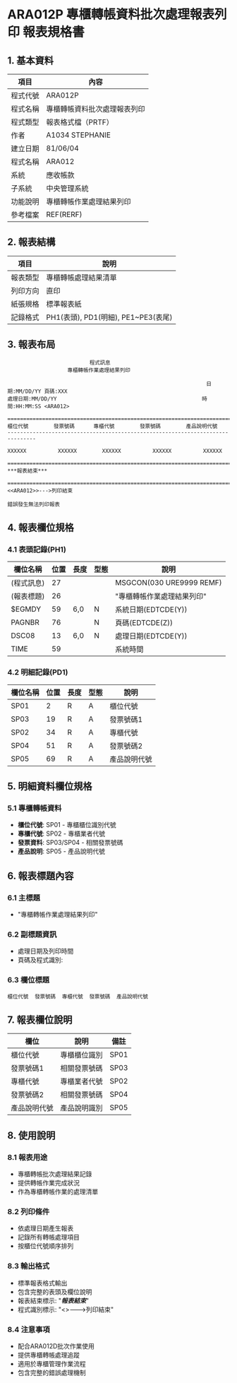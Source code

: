 # ARA012P 專櫃轉帳資料批次處理報表列印 報表規格書

## 1. 基本資料

| 項目 | 內容 |
|------|------|
| 程式代號 | ARA012P |
| 程式名稱 | 專櫃轉帳資料批次處理報表列印 |
| 程式類型 | 報表格式檔（PRTF） |
| 作者 | A1034 STEPHANIE |
| 建立日期 | 81/06/04 |
| 程式名稱 | ARA012 |
| 系統 | 應收帳款 |
| 子系統 | 中央管理系統 |
| 功能說明 | 專櫃轉帳作業處理結果列印 |
| 參考檔案 | REF(RERF) |

## 2. 報表結構

| 項目 | 說明 |
|------|------|
| 報表類型 | 專櫃轉帳處理結果清單 |
| 列印方向 | 直印 |
| 紙張規格 | 標準報表紙 |
| 記錄格式 | PH1(表頭), PD1(明細), PE1~PE3(表尾) |

## 3. 報表布局

```
                          程式訊息
                   專櫃轉帳作業處理結果列印                          

                                                               日期:MM/DD/YY 頁碼:XXX
處理日期:MM/DD/YY                                              時間:HH:MM:SS <ARA012>

===============================================================================
櫃位代號        發票號碼      專櫃代號        發票號碼        產品說明代號
-------------------------------------------------------------------------------

XXXXXX          XXXXXX        XXXXXX          XXXXXX          XXXXXX

===============================================================================
***報表結束***

===============================================================================
<<ARA012>>--->列印結束

錯誤發生無法列印報表
```

## 4. 報表欄位規格

### 4.1 表頭記錄(PH1)
| 欄位名稱 | 位置 | 長度 | 型態 | 說明 |
|----------|------|------|------|------|
| (程式訊息) | 27 | | | MSGCON(030 URE9999 REMF) |
| (報表標題) | 26 | | | "專櫃轉帳作業處理結果列印" |
| $EGMDY | 59 | 6,0 | N | 系統日期(EDTCDE(Y)) |
| PAGNBR | 76 | | N | 頁碼(EDTCDE(Z)) |
| DSC08 | 13 | 6,0 | N | 處理日期(EDTCDE(Y)) |
| TIME | 59 | | | 系統時間 |

### 4.2 明細記錄(PD1)
| 欄位名稱 | 位置 | 長度 | 型態 | 說明 |
|----------|------|------|------|------|
| SP01 | 2 | R | A | 櫃位代號 |
| SP03 | 19 | R | A | 發票號碼1 |
| SP02 | 34 | R | A | 專櫃代號 |
| SP04 | 51 | R | A | 發票號碼2 |
| SP05 | 69 | R | A | 產品說明代號 |

## 5. 明細資料欄位規格

### 5.1 專櫃轉帳資料
- **櫃位代號**: SP01 - 專櫃櫃位識別代號
- **專櫃代號**: SP02 - 專櫃業者代號
- **發票資料**: SP03/SP04 - 相關發票號碼
- **產品說明**: SP05 - 產品說明代號

## 6. 報表標題內容

### 6.1 主標題
- "專櫃轉帳作業處理結果列印"

### 6.2 副標題資訊
- 處理日期及列印時間
- 頁碼及程式識別: <ARA012>

### 6.3 欄位標題
```
櫃位代號  發票號碼  專櫃代號  發票號碼  產品說明代號
```

## 7. 報表欄位說明

| 欄位 | 說明 | 備註 |
|------|------|------|
| 櫃位代號 | 專櫃櫃位識別 | SP01 |
| 發票號碼1 | 相關發票號碼 | SP03 |
| 專櫃代號 | 專櫃業者代號 | SP02 |
| 發票號碼2 | 相關發票號碼 | SP04 |
| 產品說明代號 | 產品說明識別 | SP05 |

## 8. 使用說明

### 8.1 報表用途
- 專櫃轉帳批次處理結果記錄
- 提供轉帳作業完成狀況
- 作為專櫃轉帳作業的處理清單

### 8.2 列印條件
- 依處理日期產生報表
- 記錄所有轉帳處理項目
- 按櫃位代號順序排列

### 8.3 輸出格式
- 標準報表格式輸出
- 包含完整的表頭及欄位說明
- 報表結束標示: "***報表結束***"
- 程式識別標示: "<<ARA012>>--->列印結束"

### 8.4 注意事項
- 配合ARA012D批次作業使用
- 提供專櫃轉帳處理追蹤
- 適用於專櫃管理作業流程
- 包含完整的錯誤處理機制 
